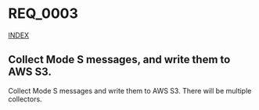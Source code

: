 REQ_0003
========
[INDEX](https://github.com/guycole/mellow-hyena/blob/main/requirement/INDEX.md)

## Collect Mode S messages, and write them to AWS S3. 

Collect Mode S messages and write them to AWS S3.  There will be multiple collectors.
